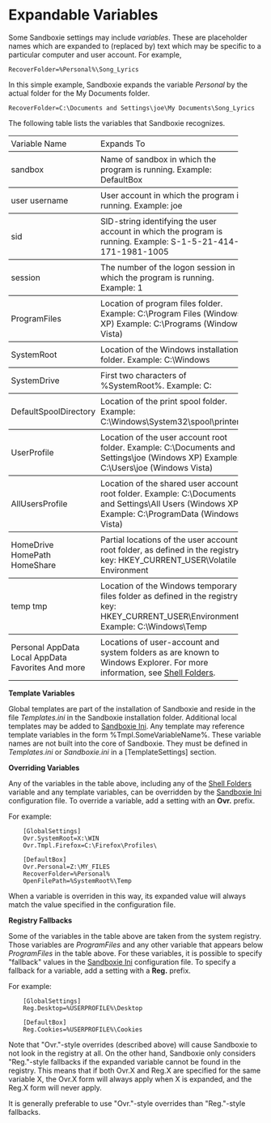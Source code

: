 # Expandable Variables


Some Sandboxie settings may include _variables_. These are placeholder names which are expanded to (replaced by) text which may be specific to a particular computer and user account. For example,

```
RecoverFolder=%Personal%\Song_Lyrics
```

In this simple example, Sandboxie expands the variable _Personal_ by the actual folder for the My Documents folder.

```
RecoverFolder=C:\Documents and Settings\joe\My Documents\Song_Lyrics
```

The following table lists the variables that Sandboxie recognizes.

<table style="width: 90%;">

<tbody>

<tr>

<td style=" padding: 5px; border-bottom: solid black 1px; ">Variable Name</td>

<td style=" padding: 5px; border-bottom: solid black 1px; ">Expands To</td>

</tr>

<tr>

<td style=" padding: 5px; border-bottom: solid black 1px; ">sandbox</td>

<td style=" padding: 5px; border-bottom: solid black 1px; ">Name of sandbox in which the program is running.  
Example: DefaultBox</td>

</tr>

<tr>

<td style=" padding: 5px; border-bottom: solid black 1px; ">user  
username</td>

<td style=" padding: 5px; border-bottom: solid black 1px; ">User account in which the program is running.  
Example: joe</td>

</tr>

<tr>

<td style=" padding: 5px; border-bottom: solid black 1px; ">sid</td>

<td style=" padding: 5px; border-bottom: solid black 1px; ">SID-string identifying the user account in which the program is running.  
Example: S-1-5-21-414-171-1981-1005</td>

</tr>

<tr>

<td style=" padding: 5px; border-bottom: solid black 1px; ">session</td>

<td style=" padding: 5px; border-bottom: solid black 1px; ">The number of the logon session in which the program is running.  
Example: 1</td>

</tr>

<tr>

<td style=" padding: 5px; border-bottom: solid black 1px; ">ProgramFiles</td>

<td style=" padding: 5px; border-bottom: solid black 1px; ">Location of program files folder.  
Example: C:\Program Files (Windows XP)  
Example: C:\Programs (Windows Vista)</td>

</tr>

<tr>

<td style=" padding: 5px; border-bottom: solid black 1px; ">SystemRoot</td>

<td style=" padding: 5px; border-bottom: solid black 1px; ">Location of the Windows installation folder.  
Example: C:\Windows</td>

</tr>

<tr>

<td style=" padding: 5px; border-bottom: solid black 1px; ">SystemDrive</td>

<td style=" padding: 5px; border-bottom: solid black 1px; ">First two characters of %SystemRoot%.  
Example: C:</td>

</tr>

<tr>

<td style=" padding: 5px; border-bottom: solid black 1px; ">DefaultSpoolDirectory</td>

<td style=" padding: 5px; border-bottom: solid black 1px; ">Location of the print spool folder.  
Example: C:\Windows\System32\spool\printers</td>

</tr>

<tr>

<td style=" padding: 5px; border-bottom: solid black 1px; ">UserProfile</td>

<td style=" padding: 5px; border-bottom: solid black 1px; ">Location of the user account root folder.  
Example: C:\Documents and Settings\joe (Windows XP)  
Example: C:\Users\joe (Windows Vista)</td>

</tr>

<tr>

<td style=" padding: 5px; border-bottom: solid black 1px; ">AllUsersProfile</td>

<td style=" padding: 5px; border-bottom: solid black 1px; ">Location of the shared user account root folder.  
Example: C:\Documents and Settings\All Users (Windows XP)  
Example: C:\ProgramData (Windows Vista)</td>

</tr>

<tr>

<td style=" padding: 5px; border-bottom: solid black 1px; ">HomeDrive  
HomePath  
HomeShare</td>

<td style=" padding: 5px; border-bottom: solid black 1px; ">Partial locations of the user account root folder, as defined in the registry key:  
HKEY_CURRENT_USER\Volatile Environment</td>

</tr>

<tr>

<td style=" padding: 5px; border-bottom: solid black 1px; ">temp  
tmp</td>

<td style=" padding: 5px; border-bottom: solid black 1px; ">Location of the Windows temporary files folder as defined in the registry key:  
HKEY_CURRENT_USER\Environment.  
Example: C:\Windows\Temp</td>

</tr>

<tr>

<td style=" padding: 5px; border-bottom: solid black 1px; ">Personal  
AppData  
Local AppData  
Favorites  
And more  
</td>

<td style=" padding: 5px; border-bottom: solid black 1px; ">Locations of user-account and system folders as are known to Windows Explorer. For more information, see <a href="ShellFolders.md">Shell Folders</a>.</td>

</tr>

</tbody>

</table>

**Template Variables**

Global templates are part of the installation of Sandboxie and reside in the file _Templates.ini_ in the Sandboxie installation folder. Additional local templates may be added to [Sandboxie Ini](SandboxieIni.md). Any template may reference template variables in the form %Tmpl.SomeVariableName%. These variable names are not built into the core of Sandboxie. They must be defined in _Templates.ini_ or _Sandboxie.ini_ in a [TemplateSettings] section.

**Overriding Variables**

Any of the variables in the table above, including any of the [Shell Folders](ShellFolders.md) variable and any template variables, can be overridden by the [Sandboxie Ini](SandboxieIni.md) configuration file. To override a variable, add a setting with an **Ovr.** prefix.

For example:


```
    [GlobalSettings]
    Ovr.SystemRoot=X:\WIN
    Ovr.Tmpl.Firefox=C:\Firefox\Profiles\
```

```
    [DefaultBox]
    Ovr.Personal=Z:\MY_FILES
    RecoverFolder=%Personal%
    OpenFilePath=%SystemRoot%\Temp
```

When a variable is overriden in this way, its expanded value will always match the value specified in the configuration file.

**Registry Fallbacks**

Some of the variables in the table above are taken from the system registry. Those variables are _ProgramFiles_ and any other variable that appears below _ProgramFiles_ in the table above. For these variables, it is possible to specify "fallback" values in the [Sandboxie Ini](SandboxieIni.md) configuration file. To specify a fallback for a variable, add a setting with a **Reg.** prefix.

For example:

```
    [GlobalSettings]
    Reg.Desktop=%USERPROFILE%\Desktop
```

```
    [DefaultBox]
    Reg.Cookies=%USERPROFILE%\Cookies
```

Note that "Ovr."-style overrides (described above) will cause Sandboxie to not look in the registry at all. On the other hand, Sandboxie only considers "Reg."-style fallbacks if the expanded variable cannot be found in the registry. This means that if both Ovr.X and Reg.X are specified for the same variable X, the Ovr.X form will always apply when X is expanded, and the Reg.X form will never apply.

It is generally preferable to use "Ovr."-style overrides than "Reg."-style fallbacks.
